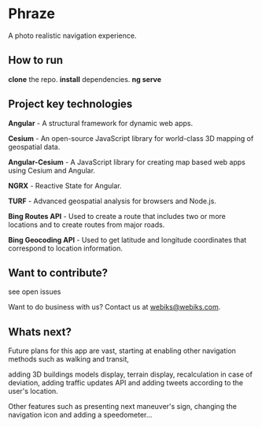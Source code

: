 # Phraze

A photo realistic navigation experience.  

## How to run

**clone** the repo.
**install** dependencies. 
**ng serve**

## Project key technologies
**Angular** - A structural framework for dynamic web apps.

**Cesium** - An open-source JavaScript library for world-class
 3D mapping of geospatial data.
 
**Angular-Cesium** - A JavaScript library for creating map based
 web apps using Cesium and Angular.
 
**NGRX** - Reactive State for Angular.

**TURF** - Advanced geospatial analysis for browsers and Node.js.

**Bing Routes API** - Used to create a route that includes two or 
  more locations and to create routes from major roads.
   
**Bing Geocoding API** - Used to get latitude and longitude 
  coordinates that correspond to location information.


## Want to contribute?
see open issues

Want to do business with us? Contact us at webiks@webiks.com. 

## Whats next?
Future plans for this app are vast, starting at enabling other
 navigation methods such as walking and transit,
  
 adding 3D buildings models display, terrain display,
  recalculation in case of deviation, adding traffic updates
   API and adding tweets according to the user's location.
    
Other features such as presenting next maneuver's sign,
 changing the navigation icon and adding a speedometer...




